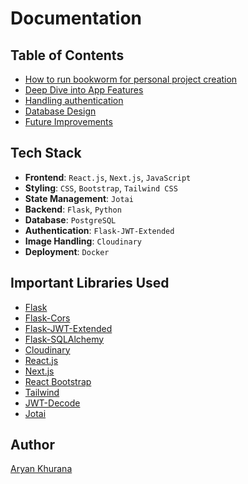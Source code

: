 # Documentation

## Table of Contents

- [How to run bookworm for personal project creation](link)
- [Deep Dive into App Features](link)
- [Handling authentication](link)
- [Database Design](link)
- [Future Improvements](link)

## Tech Stack

- **Frontend**: `React.js`, `Next.js`, `JavaScript`
- **Styling**: `CSS`, `Bootstrap`, `Tailwind CSS`
- **State Management**: `Jotai`
- **Backend**: `Flask`, `Python`
- **Database**: `PostgreSQL`
- **Authentication**: `Flask-JWT-Extended`
- **Image Handling**: `Cloudinary`
- **Deployment**: `Docker`

## Important Libraries Used

- [Flask](https://flask.palletsprojects.com/en/2.2.x/)
- [Flask-Cors](https://flask-cors.readthedocs.io/en/latest/)
- [Flask-JWT-Extended](https://flask-jwt-extended.readthedocs.io/en/stable/)
- [Flask-SQLAlchemy](https://flask-sqlalchemy.palletsprojects.com/en/2.x/)
- [Cloudinary](https://cloudinary.com/documentation)
- [React.js](https://reactjs.org/docs/getting-started.html)
- [Next.js](https://nextjs.org/docs)
- [React Bootstrap](https://react-bootstrap.github.io/)
- [Tailwind](https://tailwindcss.com/docs/installation)
- [JWT-Decode](https://www.npmjs.com/package/jwt-decode)
- [Jotai](https://jotai.org/docs/introduction)

## Author
[Aryan Khurana](https://github.com/AryanK1511)